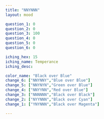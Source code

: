 ```yaml
---
title: "NNYNNN"
layout: mood

question_1: 0
question_2: 0
question_3: 100
question_4: 0
question_5: 0
question_6: 0

iching_hex: 15
iching_name: Temperance
iching_desc: 

color_name: "Black over Blue"
change_6: ["NNYNNY","Blue over Blue"]
change_5: ["NNYNYN","Green over Blue"]
change_4: ["NNYYNN","Red over Blue"]
change_3: ["NNNNNN","Black over Black"]
change_2: ["NYYNNN","Black over Cyan"]
change_1: ["YNYNNN","Black over Magenta"]

---
```

